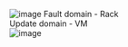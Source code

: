 ![image](https://user-images.githubusercontent.com/43515480/231549367-6194a99f-447f-4304-841e-3305a6e6fa1d.png)
Fault domain - Rack <br/>
Update domain - VM <br/>
![image](https://user-images.githubusercontent.com/43515480/231549583-230cc2fa-a7f6-4d34-93ed-067cb13e3b0a.png)

